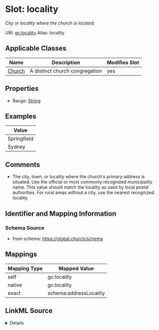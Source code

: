 

# Slot: locality 


_City or locality where the church is located._





URI: [gc:locality](https://global.church/schema/locality)
Alias: locality

<!-- no inheritance hierarchy -->





## Applicable Classes

| Name | Description | Modifies Slot |
| --- | --- | --- |
| [Church](Church.md) | A distinct church congregation |  yes  |







## Properties

* Range: [String](String.md)






## Examples

| Value |
| --- |
| Springfield |
| Sydney |

## Comments

* The city, town, or locality where the church's primary address is situated.
Use the official or most commonly recognized municipality name.
This value should match the locality as used by local postal authorities.
For rural areas without a city, use the nearest recognized locality.


## Identifier and Mapping Information







### Schema Source


* from schema: https://global.church/schema




## Mappings

| Mapping Type | Mapped Value |
| ---  | ---  |
| self | gc:locality |
| native | gc:locality |
| exact | schema:addressLocality |




## LinkML Source

<details>
```yaml
name: locality
description: City or locality where the church is located.
comments:
- 'The city, town, or locality where the church''s primary address is situated.

  Use the official or most commonly recognized municipality name.

  This value should match the locality as used by local postal authorities.

  For rural areas without a city, use the nearest recognized locality.

  '
examples:
- value: Springfield
  description: US city.
- value: Sydney
  description: Major city in Australia.
in_subset:
- church_core
- public
from_schema: https://global.church/schema
exact_mappings:
- schema:addressLocality
rank: 1000
alias: locality
domain_of:
- Church
range: string

```
</details>